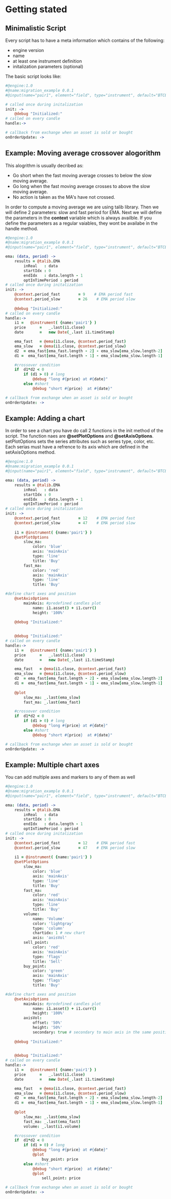 
# Getting stated

## Minimalistic Script
Every script has to have a meta information which contains of the following:
- engine version
- name
- at least one instrument definition
- initalization parameters (optional)

The basic script looks like:
```coffee
#@engine:1.0
#@name:migration_example 0.0.1
#@input(name="pair1", element="field", type="instrument", default="BTCETH", min="5min", max="24h", description="Primary pair")

# called once during initalization
init: ->
    @debug "Initialized:"   
# called on every candle
handle:->

# callback from exchange when an asset is sold or bought
onOrderUpdate: ->    
```
## Example: Moving average crossover alogorithm
This alogrithm is usually decribed as:
- Go short when the fast moving average crosses to below the slow moving average.
- Go long when the fast moving average crosses to above the slow moving average.
- No action is taken as the MA's have not crossed.

In order to compute a moving average we are using talib library. Then we will define 2 parameters: slow and fast period for EMA. Next we will define the parameters in the <b>context</b> variable which is always availble. If you define the parameters as a regular vaiables, they wont be availabe in the handle method.

```coffee
#@engine:1.0
#@name:migration_example 0.0.1
#@input(name="pair1", element="field", type="instrument", default="BTCETH", min="5min", max="24h", description="Primary pair")

ema: (data, period) ->
    results = @talib.EMA
        inReal   : data
        startIdx : 0
        endIdx   : data.length - 1 
        optInTimePeriod : period
# called once during initalization
init: ->
    @context.period_fast        = 9    # EMA period fast
    @context.period_slow        = 26    # EMA period slow
    
    @debug "Initialized:"   
# called on every candle
handle:->
    i1 =   @instrument( {name:'pair1'} )
    price      =   _.last(i1.close)
    date       =   new Date(_.last i1.timeStamp)

    ema_fast   = @ema(i1.close, @context.period_fast)
    ema_slow   = @ema(i1.close, @context.period_slow)
    d2  = ema_fast[ema_fast.length - 2] - ema_slow[ema_slow.length-2]
    d1 =  ema_fast[ema_fast.length - 1] - ema_slow[ema_slow.length-1]

    #crossover condition
    if  d1*d2 < 0  
        if (d1 > 0) # long
            @debug "long #{price} at #{date}"
        else #short
            @debug "short #{price}  at #{date}"

# callback from exchange when an asset is sold or bought
onOrderUpdate: ->  
```
## Example: Adding a chart
In order to see a chart you have do call 2 functions in the init method of the script. The function naes are <b>@setPlotOptions</b> and <b>@setAxisOptions</b>. setPlotOptions sets the series attributes such as series type, color, etc. Each serias must have a refrence to its axis which are defined in the setAxisOptions method.

```coffee
#@engine:1.0
#@name:migration_example 0.0.1
#@input(name="pair1", element="field", type="instrument", default="BTCETH", min="5min", max="24h", description="Primary pair")

ema: (data, period) ->
    results = @talib.EMA
        inReal   : data
        startIdx : 0
        endIdx   : data.length - 1 
        optInTimePeriod : period
# called once during initalization
init: ->
    @context.period_fast        = 12    # EMA period fast
    @context.period_slow        = 47    # EMA period slow
    
    i1 = @instrument( {name:'pair1'} )
    @setPlotOptions
        slow_ma:
            color: 'blue'
            axis: 'mainAxis'
            type: 'line'
            title: 'Buy'
        fast_ma:
            color: 'red'
            axis: 'mainAxis'
            type: 'line'
            title: 'Buy'

#define chart axes and position
    @setAxisOptions
        mainAxis: #predefined candles plot
            name: i1.asset() + i1.curr()
            height: '100%'
            
    @debug "Initialized:"   

    
    @debug "Initialized:"   
# called on every candle
handle:->
    i1 =   @instrument( {name:'pair1'} )
    price      =   _.last(i1.close)
    date       =   new Date(_.last i1.timeStamp)

    ema_fast   = @ema(i1.close, @context.period_fast)
    ema_slow   = @ema(i1.close, @context.period_slow)
    d2  = ema_fast[ema_fast.length - 2] - ema_slow[ema_slow.length-2]
    d1 =  ema_fast[ema_fast.length - 1] - ema_slow[ema_slow.length-1]
    
    @plot
        slow_ma: _.last(ema_slow)
        fast_ma: _.last(ema_fast) 

    #crossover condition
    if  d1*d2 < 0  
        if (d1 > 0) # long
            @debug "long #{price} at #{date}"
        else #short
            @debug "short #{price}  at #{date}"

# callback from exchange when an asset is sold or bought
onOrderUpdate: ->  
```
## Example: Multiple chart axes
You can add multiple axes and markers to any of them as well

```coffee
#@engine:1.0
#@name:migration_example 0.0.1
#@input(name="pair1", element="field", type="instrument", default="BTCETH", min="5min", max="24h", description="Primary pair")

ema: (data, period) ->
    results = @talib.EMA
        inReal   : data
        startIdx : 0
        endIdx   : data.length - 1 
        optInTimePeriod : period
# called once during initalization
init: ->
    @context.period_fast        = 12    # EMA period fast
    @context.period_slow        = 47    # EMA period slow
    
    i1 = @instrument( {name:'pair1'} )
    @setPlotOptions
        slow_ma:
            color: 'blue'
            axis: 'mainAxis'
            type: 'line'
            title: 'Buy'
        fast_ma:
            color: 'red'
            axis: 'mainAxis'
            type: 'line'
            title: 'Buy'
        volume:
            name: 'Volume' 
            color: 'lightgray'
            type: 'column'
            chartidx: 1 # new chart
            axis: 'axisVol'
        sell_point:
            color: 'red'
            axis: 'mainAxis'
            type: 'flags'
            title: 'Sell'
        buy_point:
            color: 'green'
            axis: 'mainAxis'
            type: 'flags'
            title: 'Buy'

#define chart axes and position
    @setAxisOptions
        mainAxis: #predefined candles plot
            name: i1.asset() + i1.curr()
            height: '100%'
        axisVol:
            offset: '50%'
            height: '50%'
            secondary: true # secondary to main axis in the same position
            
    @debug "Initialized:"   

    
    @debug "Initialized:"   
# called on every candle
handle:->
    i1 =   @instrument( {name:'pair1'} )
    price      =   _.last(i1.close)
    date       =   new Date(_.last i1.timeStamp)

    ema_fast   = @ema(i1.close, @context.period_fast)
    ema_slow   = @ema(i1.close, @context.period_slow)
    d2  = ema_fast[ema_fast.length - 2] - ema_slow[ema_slow.length-2]
    d1 =  ema_fast[ema_fast.length - 1] - ema_slow[ema_slow.length-1]
    
    @plot
        slow_ma: _.last(ema_slow)
        fast_ma: _.last(ema_fast) 
        volume: _.last(i1.volume) 

    #crossover condition
    if  d1*d2 < 0  
        if (d1 > 0) # long
            @debug "long #{price} at #{date}"
            @plot
                buy_point: price
        else #short
            @debug "short #{price}  at #{date}"
            @plot
                sell_point: price

# callback from exchange when an asset is sold or bought
onOrderUpdate: ->  
```
